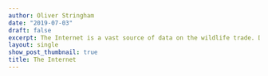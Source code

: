 ```yaml
---
author: Oliver Stringham
date: "2019-07-03"
draft: false
excerpt: The Internet is a vast source of data on the wildlife trade. Data collected from the Internet can inform conservation, biosecurity, and law enforcement efforts. Yet, collecting data from the Internet has been an underutilized approach. I created a working guide for using the Internet to quantify wildlife trade. This guide outlines how to find relevant websites and methods to collect data.
layout: single
show_post_thumbnail: true
title: The Internet
---
```



